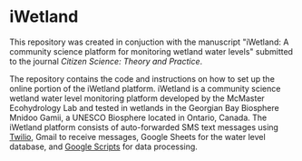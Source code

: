 # iWetland

This repository was created in conjuction with the manuscript "iWetland: A community science platform for monitoring wetland water levels" submitted to the journal *Citizen Science: Theory and Practice*.

The repository contains the code and instructions on how to set up the online portion of the iWetland platform. iWetland is a community science wetland water level monitoring platform developed by the McMaster Ecohydrology Lab and tested in wetlands in the Georgian Bay Biosphere Mnidoo Gamii, a UNESCO Biosphere located in Ontario, Canada. The iWetland platform consists of auto-forwarded SMS text messages using [Twilio](https://www.twilio.com/), Gmail to receive messages, Google Sheets for the water level database, and [Google Scripts](https://script.google.com/home) for data processing.
